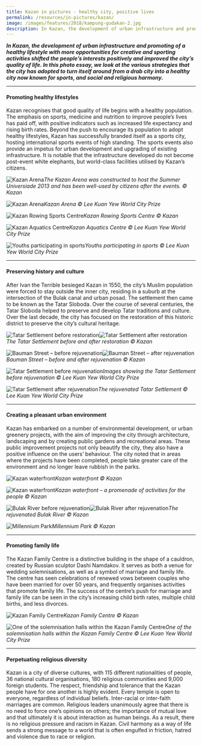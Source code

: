 ```yaml
---
title: Kazan in pictures - healthy city, positive lives
permalink: /resources/in-pictures/kazan/
image: /images/features/2018/kampung-gudakan-2.jpg
description: In Kazan, the development of urban infrastructure and promoting of a healthy lifestyle with more opportunities for creative and sporting activities shifted the people’s interests positively and improved the city’s quality of life. In this photo essay, we look at the various strategies that the city has adopted to turn itself around from a drab city into a healthy city now known for sports, and social and religious harmony..
---
```


***In Kazan, the development of urban infrastructure and promoting of a healthy lifestyle with more opportunities for creative and sporting activities shifted the people’s interests positively and improved the city’s quality of life. In this photo essay, we look at the various strategies that the city has adopted to turn itself around from a drab city into a healthy city now known for sports, and social and religious harmony.***

---

#### **Promoting healthy lifestyles**

Kazan recognises that good quality of life begins with a healthy population. The emphasis on sports, medicine and nutrition to improve people’s lives has paid off, with positive indicators such as increased life expectancy and rising birth rates. Beyond the push to encourage its population to adopt healthy lifestyles, Kazan has successfully branded itself as a sports city, hosting international sports events of high standing. The sports events also provide an impetus for urban development and upgrading of existing infrastructure. It is notable that the infrastructure developed do not become post-event white elephants, but world-class facilities utilised by Kazan’s citizens. 

![Kazan Arena](/images/features/2018/kazan-arena.jpg/)*The Kazan Arena was constructed to host the Summer Universiade 2013 and has been well-used by citizens after the events. © Kazan*

![Kazan Arena](/images/features/2018/kazan-arena2.jpg/)*Kazan Arena © Lee Kuan Yew World City Prize*

![Kazan Rowing Sports Centre](/images/features/2018/kazan-rowing-sports-centre.jpg/)*Kazan Rowing Sports Centre © Kazan*

![Kazan Aquatics Centre](/images/features/2018/kazan-aquatics-centre.jpg/)*Kazan Aquatics Centre © Lee Kuan Yew World City Prize*

![Youths participating in sports](/images/features/2018/kazan-youth-sports.jpg/)*Youths participating in sports © Lee Kuan Yew World City Prize*

---

#### **Preserving history and culture**

After Ivan the Terrible besieged Kazan in 1550, the city’s Muslim population were forced to stay outside the inner city, residing in a suburb at the intersection of the Bulak canal and urban posad. The settlement then came to be known as the Tatar Sloboda. Over the course of several centuries, the Tatar Sloboda helped to preserve and develop Tatar traditions and culture. Over the last decade, the city has focused on the restoration of this historic district to preserve the city’s cultural heritage.

![Tatar Settlement before restoration](/images/features/2018/tatar-settlement-before.jpg/)![Tatar Settlement after restoration](/images/features/2018/tatar-settlement-after.jpg/)*The Tatar Settlement before and after restoration © Kazan*

![Bauman Street – before rejuvenation](/images/features/2018/bauman-street-before.jpg/)![Bauman Street – after rejuvenation](/images/features/2018/bauman-street-after.jpg/)*Bauman Street – before and after rejuvenation © Kazan*

![Tatar Settlement before rejuvenation](/images/features/2018/tatar-settlement-before2.jpg/)*Images showing the Tatar Settlement before rejuvenation © Lee Kuan Yew World City Prize*

![Tatar Settlement after rejuvenation](/images/features/2018/tatar-settlement-after2.jpg/)*The rejuvenated Tatar Settlement  © Lee Kuan Yew World City Prize*

---

#### **Creating a pleasant urban environment**

Kazan has embarked on a number of environmental development, or urban greenery projects, with the aim of improving the city through architecture, landscaping and by creating public gardens and recreational areas. These public improvement projects not only beautify the city, they also have a positive influence on the users’ behaviour. The city noted that in areas where the projects have been completed, people take greater care of the environment and no longer leave rubbish in the parks.

![Kazan waterfront](/images/features/2018/kazan-waterfront.jpg/)*Kazan waterfront © Kazan*

![Kazan waterfront](/images/features/2018/kazan-waterfront2.jpg/)*Kazan waterfront – a promenade of activities for the people © Kazan*

![Bulak River before rejuvenation](/images/features/2018/bulak-river-before.jpg/)![Bulak River after rejuvenation](/images/features/2018/bulak-river-after.jpg/)*The rejuvenated Bulak River © Kazan*

![Millennium Park](/images/features/2018/millennium-park.jpg/)*Millennium Park © Kazan*

---

#### **Promoting family life**

The Kazan Family Centre is a distinctive building in the shape of a cauldron, created by Russian sculptor Dashi Namdakov. It serves as both a venue for wedding solemnisations, as well as a symbol of marriage and family life. The centre has seen celebrations of renewed vows between couples who have been married for over 50 years, and frequently organises activities that promote family life. The success of the centre’s push for marriage and family life can be seen in the city’s increasing child birth rates, multiple child births, and less divorces.

![Kazan Family Centre](/images/features/2018/kazan-family-centre.jpg/)*Kazan Family Centre © Kazan*

![One of the solemnisation halls within the Kazan Family Centre](/images/features/2018/kazan-family-centre2.jpg/)*One of the solemnisation halls within the Kazan Family Centre © Lee Kuan Yew World City Prize*

---

#### **Perpetuating religious diversity**

Kazan is a city of diverse cultures, with 115 different nationalities of people, 36 national cultural organisations, 180 religious communities and 9,000 foreign students. The respect, friendship and tolerance that the Kazan people have for one another is highly evident. Every temple is open to everyone, regardless of individual beliefs. Inter-racial or inter-faith marriages are common. Religious leaders unanimously agree that there is no need to force one’s opinions on others; the importance of mutual love and that ultimately it is about interaction as human beings. As a result, there is no religious pressure and racism in Kazan. Civil harmony as a way of life sends a strong message to a world that is often engulfed in friction, hatred and violence due to race or religion.




